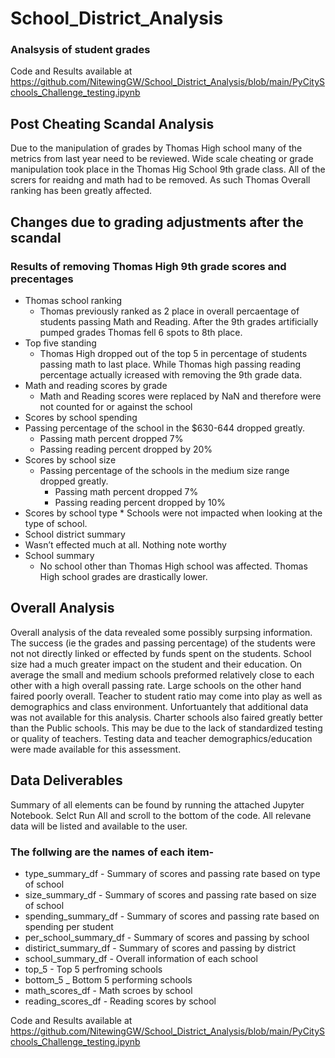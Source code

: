 # School_District_Analysis
### Analsysis of student grades
Code and Results available at https://github.com/NitewingGW/School_District_Analysis/blob/main/PyCitySchools_Challenge_testing.ipynb

## Post Cheating Scandal Analysis
Due to the manipulation of grades by Thomas High school many of the metrics from last year need to be reviewed. Wide scale cheating or grade manipulation took place in the Thomas Hig School 9th grade class. All of the scrers for reaidng and math had to be removed. As such Thomas Overall ranking has been greatly affected.

## Changes due to grading adjustments after the scandal
### Results of removing Thomas High 9th grade scores and precentages

* Thomas school ranking
  * Thomas previously ranked as 2 place in overall percaentage of students passing Math and Reading. After the 9th grades artificially pumped grades Thomas fell 6 spots to 8th place. 	
* Top five standing
  * Thomas High dropped out of the top 5 in percentage of students passing math to last place. While Thomas high passing reading percentage actually icreased with removing the 9th grade data.
* Math and reading scores by grade
  * Math and Reading scores were replaced by NaN and therefore were not counted for or against the school
* Scores by school spending
* Passing percentage of the school in the $630-644 dropped greatly.
    * Passing math percent dropped 7%
    * Passing reading percent dropped by 20%
* Scores by school size
  * Passing percentage of the schools in the medium size range dropped greatly.
    * Passing math percent dropped 7%
    * Passing reading percent dropped by 10%
* Scores by school type
	    * Schools were not impacted when looking at the type of school.
* School district summary
 * Wasn’t effected much at all. Nothing note worthy
* School summary
  * No school other than Thomas High school was affected. Thomas High school grades are drastically lower.

      
## Overall Analysis 
Overall analysis of the data revealed some possibly surpsing information. The success (ie the grades and passing percentage) of the students were not not directly linked or effected by funds spent on the students. School size had a much greater impact on the student and their education. On average the small and medium schools preformed relatively close to each other with a high overall passing rate. Large schools on the other hand faired poorly overall. Teacher to student ratio may come into play as well as demographics and class environment. Unfortuantely that additional data was not available for this analysis. Charter schools also faired greatly better than the Public schools. This may be due to the lack of standardized testing or quality of teachers. Testing data and teacher demographics/education were made available for this assessment.

## Data Deliverables
Summary of all elements can be found by running the attached Jupyter Notebook. Selct Run All and scroll to the bottom of the code. All relevane data will be listed and available to the user.

### The follwing are the names of each item-

* type_summary_df - Summary of scores and passing rate based on type of school
* size_summary_df - Summary of scores and passing rate based on size of school
* spending_summary_df - Summary of scores and passing rate based on spending per student
* per_school_summary_df - Summary of scores and passing by school
* distirict_summary_df - Summary of scores and passing by district
* school_summary_df - Overall information of each school 
* top_5 - Top 5 perfroming schools
* bottom_5 _ Bottom 5 performing schools
* math_scores_df - Math scroes by school
* reading_scores_df - Reading scores by school

Code and Results available at https://github.com/NitewingGW/School_District_Analysis/blob/main/PyCitySchools_Challenge_testing.ipynb


